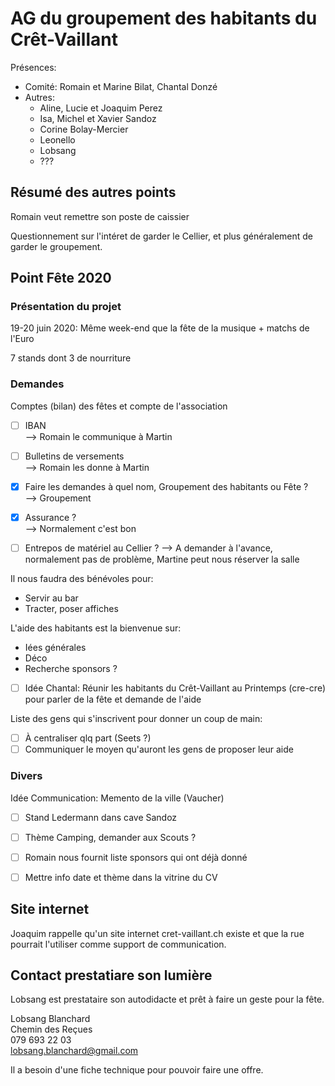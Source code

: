 # AG du groupement des habitants du Crêt-Vaillant

Présences:
* Comité: Romain et Marine Bilat, Chantal Donzé
* Autres:
    * Aline, Lucie et Joaquim Perez
    * Isa, Michel et Xavier Sandoz
    * Corine Bolay-Mercier
    * Leonello
    * Lobsang
    * ???

## Résumé des autres points

Romain veut remettre son poste de caissier

Questionnement sur l'intéret de garder le Cellier, et plus généralement de garder le groupement.

## Point Fête 2020

### Présentation du projet

19-20 juin 2020: Même week-end que la fête de la musique + matchs de l'Euro

7 stands dont 3 de nourriture

### Demandes

Comptes (bilan) des fêtes et compte de l'association

- [ ] IBAN  
--> Romain le communique à Martin

- [ ] Bulletins de versements  
--> Romain les donne à Martin

- [x] Faire les demandes à quel nom, Groupement des habitants ou Fête ?  
--> Groupement

- [x] Assurance ?  
--> Normalement c'est bon

- [ ] Entrepos de matériel au Cellier ?
--> A demander à l'avance, normalement pas de problème, Martine peut nous réserver la salle

Il nous faudra des bénévoles pour:
* Servir au bar  
* Tracter, poser affiches

L'aide des habitants est la bienvenue sur:
* Iées générales  
* Déco  
* Recherche sponsors ?

- [ ] Idée Chantal: Réunir les habitants du Crêt-Vaillant au Printemps (cre-cre) pour parler de la fête et demande de l'aide

Liste des gens qui s'inscrivent pour donner un coup de main:
- [ ] À centraliser qlq part (Seets ?)
- [ ] Communiquer le moyen qu'auront les gens de proposer leur aide

### Divers

Idée Communication: Memento de la ville (Vaucher)

- [ ] Stand Ledermann dans cave Sandoz

- [ ] Thème Camping, demander aux Scouts ?

- [ ] Romain nous fournit liste sponsors qui ont déjà donné

- [ ] Mettre info date et thème dans la vitrine du CV

## Site internet

Joaquim rappelle qu'un site internet cret-vaillant.ch existe et que la rue pourrait l'utiliser comme support de communication.

## Contact prestatiare son lumière

Lobsang est prestataire son autodidacte et prêt à faire un geste pour la fête.

Lobsang Blanchard  
Chemin des Reçues  
079 693 22 03  
lobsang.blanchard@gmail.com

Il a besoin d'une fiche technique pour pouvoir faire une offre.
